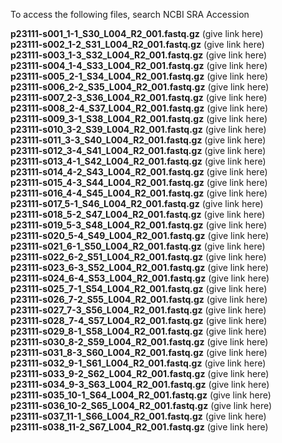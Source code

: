 To access the following files, search NCBI SRA Accession 

**p23111-s001_1-1_S30_L004_R2_001.fastq.gz** (give link here)<br>
**p23111-s002_1-2_S31_L004_R2_001.fastq.gz** (give link here)<br>
**p23111-s003_1-3_S32_L004_R2_001.fastq.gz** (give link here)<br>
**p23111-s004_1-4_S33_L004_R2_001.fastq.gz** (give link here)<br>
**p23111-s005_2-1_S34_L004_R2_001.fastq.gz** (give link here)<br>
**p23111-s006_2-2_S35_L004_R2_001.fastq.gz** (give link here)<br>
**p23111-s007_2-3_S36_L004_R2_001.fastq.gz** (give link here)<br>
**p23111-s008_2-4_S37_L004_R2_001.fastq.gz** (give link here)<br>
**p23111-s009_3-1_S38_L004_R2_001.fastq.gz** (give link here)<br>
**p23111-s010_3-2_S39_L004_R2_001.fastq.gz** (give link here)<br>
**p23111-s011_3-3_S40_L004_R2_001.fastq.gz** (give link here)<br>
**p23111-s012_3-4_S41_L004_R2_001.fastq.gz** (give link here)<br>
**p23111-s013_4-1_S42_L004_R2_001.fastq.gz** (give link here)<br>
**p23111-s014_4-2_S43_L004_R2_001.fastq.gz** (give link here)<br>
**p23111-s015_4-3_S44_L004_R2_001.fastq.gz** (give link here)<br>
**p23111-s016_4-4_S45_L004_R2_001.fastq.gz** (give link here)<br>
**p23111-s017_5-1_S46_L004_R2_001.fastq.gz** (give link here)<br>
**p23111-s018_5-2_S47_L004_R2_001.fastq.gz** (give link here)<br>
**p23111-s019_5-3_S48_L004_R2_001.fastq.gz** (give link here)<br>
**p23111-s020_5-4_S49_L004_R2_001.fastq.gz** (give link here)<br>
**p23111-s021_6-1_S50_L004_R2_001.fastq.gz** (give link here)<br>
**p23111-s022_6-2_S51_L004_R2_001.fastq.gz** (give link here)<br>
**p23111-s023_6-3_S52_L004_R2_001.fastq.gz** (give link here)<br>
**p23111-s024_6-4_S53_L004_R2_001.fastq.gz** (give link here)<br>
**p23111-s025_7-1_S54_L004_R2_001.fastq.gz** (give link here)<br>
**p23111-s026_7-2_S55_L004_R2_001.fastq.gz** (give link here)<br>
**p23111-s027_7-3_S56_L004_R2_001.fastq.gz** (give link here)<br>
**p23111-s028_7-4_S57_L004_R2_001.fastq.gz** (give link here)<br>
**p23111-s029_8-1_S58_L004_R2_001.fastq.gz** (give link here)<br>
**p23111-s030_8-2_S59_L004_R2_001.fastq.gz** (give link here)<br>
**p23111-s031_8-3_S60_L004_R2_001.fastq.gz** (give link here)<br>
**p23111-s032_9-1_S61_L004_R2_001.fastq.gz** (give link here)<br>
**p23111-s033_9-2_S62_L004_R2_001.fastq.gz** (give link here)<br>
**p23111-s034_9-3_S63_L004_R2_001.fastq.gz** (give link here)<br>
**p23111-s035_10-1_S64_L004_R2_001.fastq.gz** (give link here)<br>
**p23111-s036_10-2_S65_L004_R2_001.fastq.gz** (give link here)<br>
**p23111-s037_11-1_S66_L004_R2_001.fastq.gz** (give link here)<br>
**p23111-s038_11-2_S67_L004_R2_001.fastq.gz** (give link here)<br>

